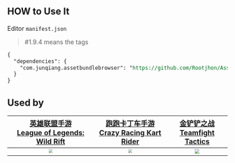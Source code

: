 ## HOW to Use It

Editor `manifest.json`

>  #1.9.4 means the tags

```reStructuredText
{
  "dependencies": {
    "com.junqiang.assetbundlebrowser": "https://github.com/Rootjhon/AssetBundles-Browser.git#1.9.4",
  }
}
```



## Used by

|        [英雄联盟手游</br>League of Legends: Wild Rift](https://lolm.qq.com/main.html)         |    [跑跑卡丁车手游</br>Crazy Racing Kart Rider](https://wepop.qq.com/main.shtml)     |           [金铲铲之战<br>Teamfight Tactics](https://jcc.qq.com/#/index)           |
| :----------------------------------------------------------: | :----------------------------------------------------------: | :----------------------------------------------------------: |
| <img src="https://fastly.jsdelivr.net/gh/Rootjhon/img_note@empty/1661328806781app_icon.png" style="zoom: 50%;" /> | <img src="https://fastly.jsdelivr.net/gh/Rootjhon/img_note@empty/1661329541784app_icon.png" style="zoom:50%;" /> | <img src="https://fastly.jsdelivr.net/gh/Rootjhon/img_note@empty/1661329803787ic_launcher.png" style="zoom: 67%;" /> |


